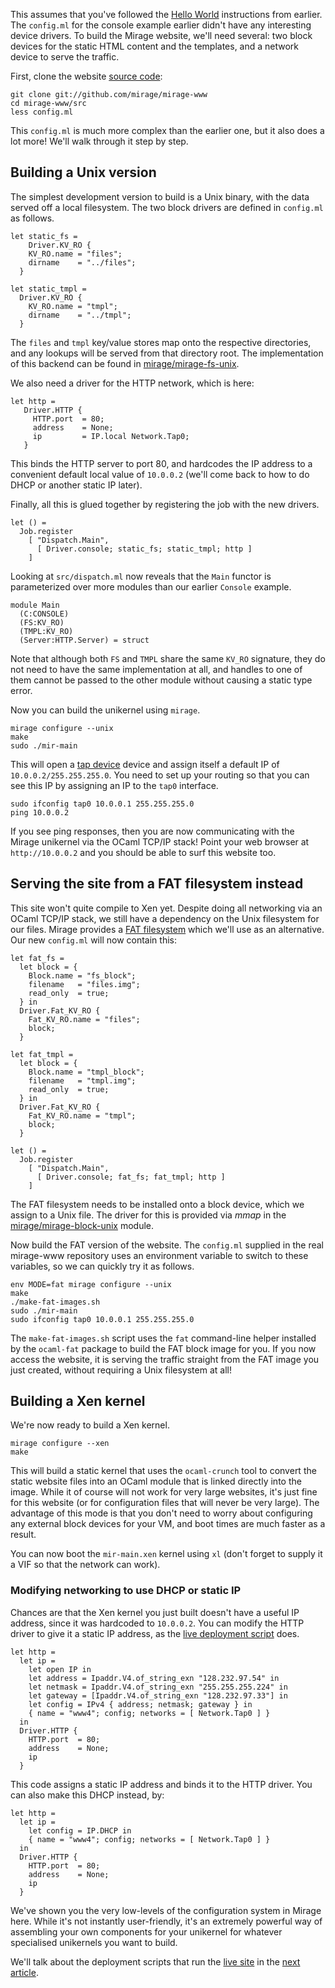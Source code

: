This assumes that you've followed the [Hello World](/wiki/hello-world) instructions from earlier.
The `config.ml` for the console example earlier didn't have any interesting device drivers.  To build the Mirage website, we'll need several: two block devices for the static HTML content and the templates, and a network device to serve the traffic.

First, clone the website [source code](https://github.com/mirage/mirage-www):

```
git clone git://github.com/mirage/mirage-www
cd mirage-www/src
less config.ml
```

This `config.ml` is much more complex than the earlier one, but it also does a lot more!  We'll walk through it step by step.

## Building a Unix version

The simplest development version to build is a Unix binary, with the data
served off a local filesystem.  The two block drivers are defined in `config.ml` as follows.

```
let static_fs =
    Driver.KV_RO {
    KV_RO.name = "files";
    dirname    = "../files";
  }

let static_tmpl =
  Driver.KV_RO {
    KV_RO.name = "tmpl";
    dirname    = "../tmpl";
  }
```

The `files` and `tmpl` key/value stores map onto the respective directories,
and any lookups will be served from that directory root.  The implementation of
this backend can be found in
[mirage/mirage-fs-unix](https://github.com/mirage/mirage-fs-unix).

We also need a driver for the HTTP network, which is here:

```
let http =
   Driver.HTTP {
     HTTP.port  = 80;
     address    = None;
     ip         = IP.local Network.Tap0;
   }
```

This binds the HTTP server to port 80, and hardcodes the IP address to a
convenient default local value of `10.0.0.2` (we'll come back to how to do
DHCP or another static IP later).

Finally, all this is glued together by registering the job with the new
drivers.

```
let () =
  Job.register
    [ "Dispatch.Main",
      [ Driver.console; static_fs; static_tmpl; http ]
    ]
``` 

Looking at `src/dispatch.ml` now reveals that the `Main` functor is parameterized over more modules than our earlier `Console` example.

```
module Main
  (C:CONSOLE)
  (FS:KV_RO)
  (TMPL:KV_RO)
  (Server:HTTP.Server) = struct
```

Note that although both `FS` and `TMPL` share the same `KV_RO` signature, they
do not need to have the same implementation at all, and handles to one of them
cannot be passed to the other module without causing a static type error.

Now you can build the unikernel using `mirage`.

```
mirage configure --unix
make
sudo ./mir-main
```

This will open a [tap device](http://en.wikipedia.org/wiki/TUN/TAP) device and
assign itself a default IP of `10.0.0.2/255.255.255.0`.  You need to set up your
routing so that you can see this IP by assigning an IP to the `tap0` interface.

```
sudo ifconfig tap0 10.0.0.1 255.255.255.0
ping 10.0.0.2
```

If you see ping responses, then you are now communicating with the Mirage
unikernel via the OCaml TCP/IP stack!  Point your web browser at `http://10.0.0.2`
and you should be able to surf this website too.

## Serving the site from a FAT filesystem instead

This site won't quite compile to Xen yet.  Despite doing all networking via
an OCaml TCP/IP stack, we still have a dependency on the Unix filesystem for
our files.
Mirage provides a [FAT filesystem](http://github.com/mirage/ocaml-fat) which
we'll use as an alternative.  Our new `config.ml` will now contain this:

```
let fat_fs =
  let block = {
    Block.name = "fs_block";
    filename   = "files.img";
    read_only  = true;
  } in
  Driver.Fat_KV_RO {
    Fat_KV_RO.name = "files";
    block;
  }

let fat_tmpl =
  let block = {
    Block.name = "tmpl_block";
    filename   = "tmpl.img";
    read_only  = true;
  } in
  Driver.Fat_KV_RO {
    Fat_KV_RO.name = "tmpl";
    block;
  }

let () =
  Job.register
    [ "Dispatch.Main",
      [ Driver.console; fat_fs; fat_tmpl; http ]
    ]
```

The FAT filesystem needs to be installed onto a block device, which we assign
to a Unix file.  The driver for this is provided via *mmap* in the
[mirage/mirage-block-unix](https://github.com/mirage/mirage-block-unix) module.

Now build the FAT version of the website.  The `config.ml` supplied in the
real mirage-www repository uses an environment variable to switch to these
variables, so we can quickly try it as follows.

```
env MODE=fat mirage configure --unix
make
./make-fat-images.sh
sudo ./mir-main
sudo ifconfig tap0 10.0.0.1 255.255.255.0
```

The `make-fat-images.sh` script uses the `fat` command-line helper installed
by the `ocaml-fat` package to build the FAT block image for you.
If you now access the website, it is serving the traffic straight from the
FAT image you just created, without requiring a Unix filesystem at all!

## Building a Xen kernel

We're now ready to build a Xen kernel. 

```
mirage configure --xen
make
```

This will build a static kernel that uses the `ocaml-crunch` tool to convert
the static website files into an OCaml module that is linked directly into
the image.  While it of course will not work for very large websites, it's
just fine for this website (or for configuration files that will never be
very large).  The advantage of this mode is that you don't need to worry
about configuring any external block devices for your VM, and boot times are
much faster as a result.

You can now boot the `mir-main.xen` kernel using `xl` (don't forget to supply
it a VIF so that the network can work).

### Modifying networking to use DHCP or static IP

Chances are that the Xen kernel you just built doesn't have a useful IP address,
since it was hardcoded to `10.0.0.2`.  You can modify the HTTP driver to give
it a static IP address, as the [live deployment script](https://github.com/mirage/mirage-www/blob/master/.travis-www.ml) does.

```
let http =
  let ip = 
    let open IP in 
    let address = Ipaddr.V4.of_string_exn "128.232.97.54" in
    let netmask = Ipaddr.V4.of_string_exn "255.255.255.224" in
    let gateway = [Ipaddr.V4.of_string_exn "128.232.97.33"] in
    let config = IPv4 { address; netmask; gateway } in
    { name = "www4"; config; networks = [ Network.Tap0 ] } 
  in
  Driver.HTTP {
    HTTP.port  = 80;
    address    = None;
    ip
  }
```

This code assigns a static IP address and binds it to the HTTP driver.  You can
also make this DHCP instead, by:

```
let http =
  let ip =
    let config = IP.DHCP in
    { name = "www4"; config; networks = [ Network.Tap0 ] } 
  in
  Driver.HTTP {
    HTTP.port  = 80;
    address    = None;
    ip
  }
```

We've shown you the very low-levels of the configuration system in Mirage here.
While it's not instantly user-friendly, it's an extremely powerful way of
assembling your own components for your unikernel for whatever specialised
unikernels you want to build.

We'll talk about the deployment scripts that run the [live site](http://openmirage.org) in the [next article](/docs/deploying-via-ci).
